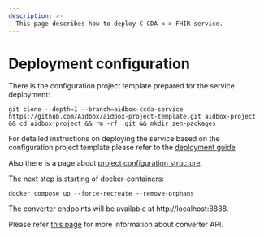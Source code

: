 ```yaml
---
description: >-
  This page describes how to deploy C-CDA <-> FHIR service.
---
```


# Deployment configuration

There is the configuration project template prepared for the service deployment:

```
git clone --depth=1 --branch=aidbox-ccda-service https://github.com/Aidbox/aidbox-project-template.git aidbox-project && cd aidbox-project && rm -rf .git && mkdir zen-packages
```

For detailed instructions on deploying the service based on the configuration project template please refer to the [deployment guide](https://docs.aidbox.app/getting-started/run-aidbox-locally-with-docker)

Also there is a page about [project configuration structure](https://docs.aidbox.app/aidbox-configuration/aidbox-zen-lang-project/aidbox-configuration-project-structure).

The next step is starting of docker-containers:
```
docker compose up --force-recreate --remove-orphans
```

The converter endpoints will be available at http://localhost:8888.

Please refer [this page](https://docs.aidbox.app/modules-1/ccda-converter) for more information about converter API.